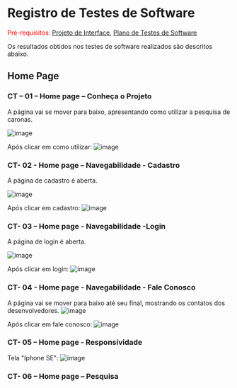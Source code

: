 # Registro de Testes de Software

<span style="color:red">Pré-requisitos: <a href="3-Projeto de Interface.md"> Projeto de Interface</a></span>, <a href="8-Plano de Testes de Software.md"> Plano de Testes de Software</a>

Os resultados obtidos nos testes de software realizados são descritos abaixo.

## Home Page

### CT – 01 – Home page – Conheça o Projeto

A página vai se mover para baixo, apresentando como utilizar a pesquisa de caronas.

![image](https://user-images.githubusercontent.com/114882542/203956663-77b7b8fe-2685-4667-8c87-13f6ad9cce4b.png)

Após clicar em como utilizar:
![image](https://user-images.githubusercontent.com/114882542/203955649-5f25939d-357b-41fc-8af2-98661a625b12.png)

### CT- 02 - Home page – Navegabilidade - Cadastro

A página de cadastro é aberta.

![image](https://user-images.githubusercontent.com/114882542/203956836-fdd1fd65-847d-49e5-b735-7aa1f09ad0b6.png)

Após clicar em cadastro:
![image](https://user-images.githubusercontent.com/114882542/203957029-3401da1a-4954-4a58-8f92-f4fc51a26385.png)

### CT- 03 – Home page - Navegabilidade -Login

A página de login é aberta.

![image](https://user-images.githubusercontent.com/114882542/203957222-7b4ae6ed-aec3-434f-8555-7ea8618992d6.png)

Após clicar em login:
![image](https://user-images.githubusercontent.com/114882542/203957311-571ff87f-ee66-45e4-9979-a2d3601cb455.png)

### CT- 04 - Home page - Navegabilidade - Fale Conosco

A página vai se mover para baixo até seu final, mostrando os contatos dos desenvolvedores.
![image](https://user-images.githubusercontent.com/114882542/203957579-03989166-9d77-485c-9828-aca2bb7e904f.png)

Após clicar em fale conosco:
![image](https://user-images.githubusercontent.com/114882542/203957732-12df383e-b330-40cc-baed-06962ec697c5.png)

### CT- 05 – Home page - Responsividade

Tela "Iphone SE":
![image](https://user-images.githubusercontent.com/114882542/203958282-268b02ec-84d3-4bcc-971e-804504ef4173.png)

### CT- 06 – Home page – Pesquisa
